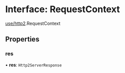 # Interface: RequestContext

[use/http2](/docs/modules/use_http2).RequestContext

## Properties

### res

• **res**: `Http2ServerResponse`
